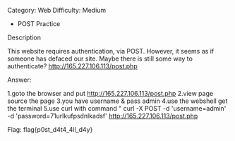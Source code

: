 Category: Web
Difficulty: Medium



- POST Practice

Description

This website requires authentication, via POST. However, it seems as if someone has defaced our site. Maybe there is still some way to authenticate? http://165.227.106.113/post.php


Answer:

1.goto the browser and put http://165.227.106.113/post.php
2.view page source the page
3.you have username & pass admin
4.use the webshell get the terminal
5.use curl with command " curl -X POST -d 'username=admin' -d 'password=71urlkufpsdnlkadsf' http://165.227.106.113/post.php 

Flag: flag{p0st_d4t4_4ll_d4y}
